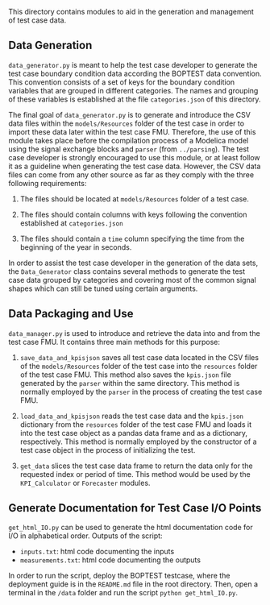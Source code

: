This directory contains modules to aid in the generation and management of
test case data.

## Data Generation

``data_generator.py`` is meant to help the test case developer to generate
the test case boundary condition data according the BOPTEST data convention.
This convention consists of a set of keys for the boundary condition variables
that are grouped in different categories. The names and grouping of these
variables is established at the file ``categories.json`` of this directory.

The final goal of ``data_generator.py`` is to generate and introduce the
CSV data files within the ``models/Resources`` folder of the test case
in order to import these data later within the test case FMU.
Therefore, the use of this module takes place before the
compilation process of a Modelica model using the signal exchange blocks and
``parser`` (from ``../parsing``).
The test case developer is strongly encouraged to use this
module, or at least follow it as a guideline when generating the test case
data. However, the CSV data files can come from any other source as far as
they comply with the three following requirements:

1) The files should be located at ``models/Resources`` folder of a test case.

2) The files should contain columns with keys following the convention
established at ``categories.json``

3) The files should contain a ``time`` column specifying the time from the
beginning of the year in seconds.

In order to assist the test case developer in the generation of the data
sets, the ``Data_Generator`` class contains several methods to generate
the test case data grouped by categories and covering most of the common
signal shapes which can still be tuned using certain arguments.

## Data Packaging and Use

``data_manager.py`` is used to introduce and
retrieve the data into and from the test case FMU. It
contains three main methods for this purpose:

1) ``save_data_and_kpisjson`` saves all test case data located
in the CSV files of the ``models/Resources`` folder of the
test case into the ``resources`` folder of the test case FMU.
This method also saves the ``kpis.json`` file generated by the
``parser`` within the same directory. This method is normally
employed by the ``parser`` in the process of creating the
test case FMU.

2) ``load_data_and_kpisjson`` reads the test case data and the
``kpis.json`` dictionary from the ``resources`` folder of the
test case FMU and loads it into the test case object as a
pandas data frame and as a dictionary, respectively. This
method is normally employed by the constructor of a test case
object in the process of initializing the test.

3) ``get_data`` slices the test case data frame to return the
data only for the requested index or period of time. This
method would be used by the ``KPI_Calculator`` or
``Forecaster`` modules.

## Generate Documentation for Test Case I/O Points
``get_html_IO.py`` can be used to generate the html documentation
code for I/O in alphabetical order.
Outputs of the script:
- ``inputs.txt``: html code documenting the inputs
- ``measurements.txt``: html code documenting the outputs

In order to run the script, deploy the BOPTEST testcase, where the deployment
guide is in the ``README.md`` file in the root directory. Then, open a terminal
in the ``/data`` folder and run the script ``python get_html_IO.py``.
